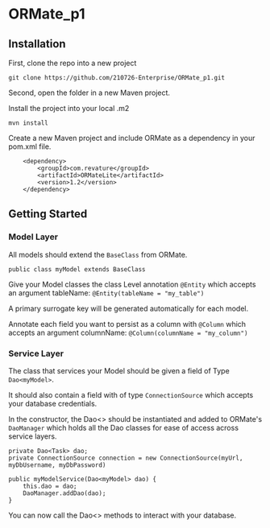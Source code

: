 # ORMate_p1

## Installation

First, clone the repo into a new project

`git clone https://github.com/210726-Enterprise/ORMate_p1.git`

Second, open the folder in a new Maven project.

Install the project into your local .m2

`mvn install`

Create a new Maven project and include ORMate as a dependency in your pom.xml file.

        <dependency>
            <groupId>com.revature</groupId>
            <artifactId>ORMateLite</artifactId>
            <version>1.2</version>
        </dependency>

## Getting Started

### Model Layer

All models should extend the `BaseClass` from ORMate.

```
public class myModel extends BaseClass
```

Give your Model classes the class Level annotation `@Entity` which accepts an argument tableName: 
`@Entity(tableName = "my_table")`

A primary surrogate key will be generated automatically for each model.

Annotate each field you want to persist as a column with `@Column` which accepts an argument columnName:
`@Column(columnName = "my_column")`

### Service Layer

The class that services your Model should be given a field of Type `Dao<myModel>`.

It should also contain a field with of type `ConnectionSource` which accepts your database credentials.

In the constructor, the Dao<> should be instantiated and added to ORMate's `DaoManager` which holds all the Dao classes for ease of access across service layers.

    private Dao<Task> dao;
    private ConnectionSource connection = new ConnectionSource(myUrl, myDbUsername, myDbPassword)
    
    public myModelService(Dao<myModel> dao) {
        this.dao = dao;
        DaoManager.addDao(dao);
    }
    
    
You can now call the Dao<> methods to interact with your database.
